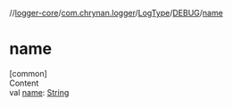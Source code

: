 //[logger-core](../../../../index.md)/[com.chrynan.logger](../../index.md)/[LogType](../index.md)/[DEBUG](index.md)/[name](name.md)



# name  
[common]  
Content  
val [name](name.md): [String](https://kotlinlang.org/api/latest/jvm/stdlib/kotlin/-string/index.html)  



